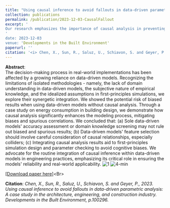 ```yaml
---
title: "Using causal inference to avoid fallouts in data-driven parametric analysis: A case study in the architecture, engineering, and construction industry"
collection: publications
permalink: /publication/2023-12-03-CausalFallout
excerpt: '
Our research emphasizes the importance of causal analysis in preventing biases in data-driven models and prior knowledge: the necessity of understanding the underlying connections – the 'why' and 'how' – behind each element to accurately solve the engineering puzzle.
'
date: 2023-12-03
venue: 'Developments in the Built Environment'
paperurl: ''
citation: '<i> Chen, X., Sun, R., Saluz, U., Schiavon, S. and Geyer, P., 2023. Using causal inference to avoid fallouts in data-driven parametric analysis: A case study in the architecture, engineering, and construction industry. Developments in the Built Environment, p.100296. </i>'
---
```


**Abstract**: <br>
The decision-making process in real-world implementations has been affected by a growing reliance on data-driven models. Recognizing the limitations of isolated methodologies - namely, the lack of domain understanding in data-driven models, the subjective nature of empirical knowledge, and the idealized assumptions in first-principles simulations, we explore their synergetic integration. We showed the potential risk of biased results when using data-driven models without causal analysis. Through a case study on energy consumption in building design, we demonstrate how causal analysis significantly enhances the modeling process, mitigating biases and spurious correlations. We concluded that: (a) Sole data-driven models' accuracy assessment or domain knowledge screening may not rule out biased and spurious results; (b) Data-driven models' feature selection should involve careful consideration of causal relationships, especially colliders; (c) Integrating causal analysis results aid to first-principles simulation design and parameter checking to avoid cognitive biases. We advocate for the routine integration of causal inference within data-driven models in engineering practices, emphasizing its critical role in ensuring the models' reliability and real-world applicability.
![1](https://github.com/chenxiachan/chenxiachan.github.io/assets/106488602/4355a7e5-045e-41b2-8d09-34f1f4525451)
![4-min](https://github.com/chenxiachan/chenxiachan.github.io/assets/106488602/a126c945-8725-4e5e-baa0-d28c67e0ee71)


[[Download paper here]]([https://arxiv.org/abs/2307.06950](https://arxiv.org/abs/2309.11509))<Br>

**Citation**:<I> Chen, X., Sun, R., Saluz, U., Schiavon, S. and Geyer, P., 2023. Using causal inference to avoid fallouts in data-driven parametric analysis: A case study in the architecture, engineering, and construction industry. Developments in the Built Environment, p.100296. </i>
